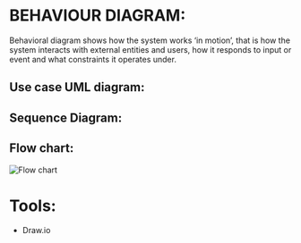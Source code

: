 
# BEHAVIOUR DIAGRAM:
Behavioral diagram shows how the system works ‘in motion’, that is how the system interacts with external entities and users, how it responds to input or event and what constraints it operates under.

## Use case UML diagram:

## Sequence Diagram:

## Flow chart:
![Flow chart](https://user-images.githubusercontent.com/89726153/136704701-49f9c89e-2650-40fe-9445-d57ef6383e7c.jpg)


# Tools:
- Draw.io
  
